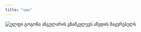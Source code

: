 ```yaml
---
title: "uwu"
---
```


![ელფი გოგონა ანგულარის გზამკვლევს აწვდის მაყურებელს](/assets/media/frieren-ng-guide.webp)
